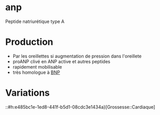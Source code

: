 # anp



 Peptide natriurétique type A 


# Production


- Par les oreillettes si augmentation de pression dans l'oreillete 
- proANP clivé en ANP active et autres peptides 
- rapidement mobilisable 
- très homologue à [BNP](#bnpnorgmd) 


# Variations


::#h:e485bc1e-1ed8-441f-b5d1-08cdc3e1434a}[Grossesse::Cardiaque] 

